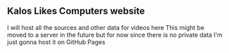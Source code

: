 ## Kalos Likes Computers website
I will host all the sources and other data for videos here
This might be moved to a server in the future but for now since there is no private data I'm just gonna host it on GitHub Pages

